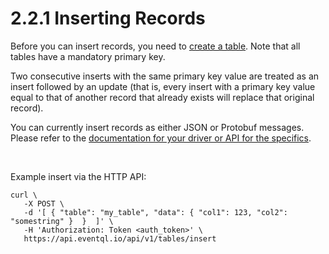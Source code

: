2.2.1 Inserting Records
=======================

Before you can insert records, you need to [create a table](../creating-tables/). Note that all tables
have a mandatory primary key. 

Two consecutive inserts with the same primary key value are treated as an insert
followed by an update (that is, every insert with a primary key value equal to
that of another record that already exists will replace that original record).

You can currently insert records as either JSON or Protobuf messages. Please
refer to the [documentation for your driver or API for the specifics](../../api/).

<br />

Example insert via the HTTP API:

    curl \
       -X POST \
       -d '[ { "table": "my_table", "data": { "col1": 123, "col2": "somestring" }  }  ]' \
       -H 'Authorization: Token <auth_token>' \
       https://api.eventql.io/api/v1/tables/insert


